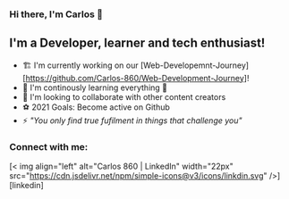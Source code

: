 ### Hi there, I'm Carlos :wave:

## I'm a Developer, learner and tech enthusiast!
- :building_construction: I'm currently working on our [Web-Developemnt-Journey][https://github.com/Carlos-860/Web-Development-Journey]!
- :seedling: I'm continously learning everything :rofl:
- :dancers: I'm looking to collaborate with other content creators
- :soccer: 2021 Goals: Become active on Github
- :zap: *"You only find true fufilment in things that challenge you"*

### Connect with me:
[< img align="left" alt="Carlos 860 | LinkedIn" width="22px" src="https://cdn.jsdelivr.net/npm/simple-icons@v3/icons/linkdin.svg" />][linkedin]
